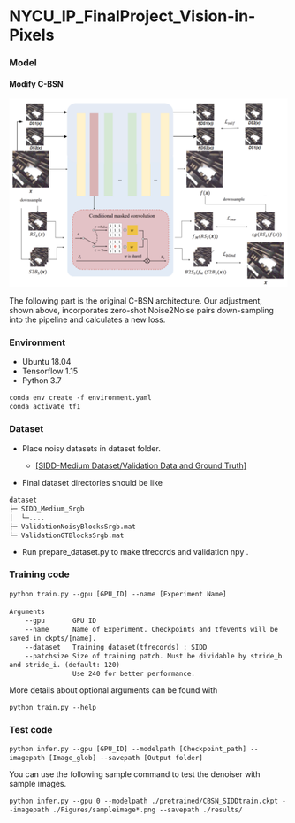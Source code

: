 # NYCU_IP_FinalProject_Vision-in-Pixels

### Model
#### Modify C-BSN
![Alt text](model.png)

The following part is the original C-BSN architecture. Our adjustment, shown above, incorporates zero-shot Noise2Noise pairs down-sampling into the pipeline and calculates a new loss.


### Environment

-	Ubuntu 18.04
-	Tensorflow 1.15
-	Python 3.7

```
conda env create -f environment.yaml
conda activate tf1
```



### Dataset

- Place noisy datasets in dataset folder.
  - [[SIDD-Medium Dataset/Validation Data and Ground Truth]](https://www.eecs.yorku.ca/~kamel/sidd/)

- Final dataset directories should be like 
```
dataset
├─ SIDD_Medium_Srgb
│  └─....
├─ ValidationNoisyBlocksSrgb.mat
└─ ValidationGTBlocksSrgb.mat
```

- Run prepare_dataset.py to make tfrecords and validation npy .

[comment]: <> (- you can use custom images as training dataset by glob command for dataset argument)

### Training code
```
python train.py --gpu [GPU_ID] --name [Experiment Name]

Arguments
    --gpu       GPU ID
    --name      Name of Experiment. Checkpoints and tfevents will be saved in ckpts/[name].
    --dataset   Training dataset(tfrecords) : SIDD
    --patchsize Size of training patch. Must be dividable by stride_b and stride_i. (default: 120)
                Use 240 for better performance.
```


More details about optional arguments can be found with 
```
python train.py --help 
```


### Test code

```
python infer.py --gpu [GPU_ID] --modelpath [Checkpoint_path] --imagepath [Image_glob] --savepath [Output folder]
```

You can use the following sample command to test the denoiser with sample images.

```
python infer.py --gpu 0 --modelpath ./pretrained/CBSN_SIDDtrain.ckpt --imagepath ./Figures/sampleimage*.png --savepath ./results/
```